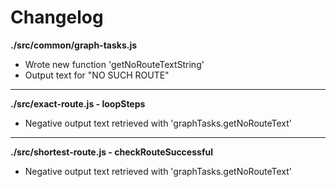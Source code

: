 # Changelog

**./src/common/graph-tasks.js**
* Wrote new function 'getNoRouteTextString'
* Output text for "NO SUCH ROUTE"

---

**./src/exact-route.js - loopSteps**
* Negative output text retrieved with 'graphTasks.getNoRouteText'

---

**./src/shortest-route.js - checkRouteSuccessful**
* Negative output text retrieved with 'graphTasks.getNoRouteText'